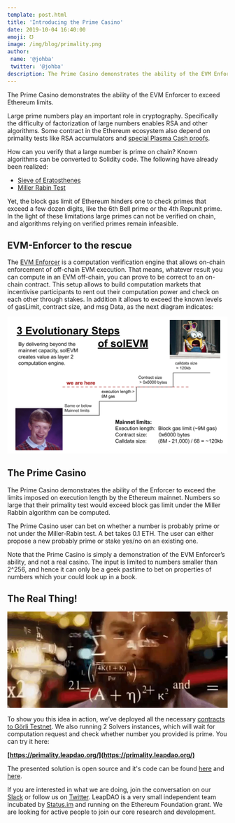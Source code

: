 ```yaml
---
template: post.html
title: 'Introducing the Prime Casino'
date: 2019-10-04 16:40:00
emoji: ℧
image: /img/blog/primality.png
author:
 name: '@johba'
 twitter: '@johba'
description: The Prime Casino demonstrates the ability of the EVM Enforcer to exceed Ethereum limits.
---
```


The Prime Casino demonstrates the ability of the EVM Enforcer to exceed Ethereum limits.

Large prime numbers play an important role in cryptography. Specifically the difficulty of factorization of large numbers enables RSA and other algorithms. Some contract in the Ethereum ecosystem also depend on primality tests like RSA accumulators and [special Plasma Cash proofs](https://ethresear.ch/t/log-coins-sized-proofs-of-inclusion-and-exclusion-for-rsa-accumulators/3839).

How can you verify that a large number is prime on chain? Known algorithms can be converted to Solidity code. The following have already been realized:
- [Sieve of Eratosthenes](https://en.wikipedia.org/wiki/Sieve_of_Eratosthenes)
- [Miller Rabin Test](https://en.wikipedia.org/wiki/Miller%E2%80%93Rabin_primality_test)

Yet, the block gas limit of Ethereum hinders one to check primes that exceed a few dozen digits, like the 6th Bell prime or the 4th Repunit prime. In the light of these limitations large primes can not be verified on chain, and algorithms relying on verified primes remain infeasible.

## EVM-Enforcer to the rescue

The [EVM Enforcer](https://github.com/leapdao/solEVM-enforcer) is a computation verification engine that allows on-chain enforcement of off-chain EVM execution. That means, whatever result you can compute in an EVM off-chain, you can prove to be correct to an on-chain contract. This setup allows to build computation markets that incentivise participants to rent out their computation power and check on each other through stakes. In addition it allows to exceed the known levels of gasLimit, contract size, and msg Data, as the next diagram indicates:

<img src="/img/blog/enforcer.png" alt="EVM Enforcer roadmap in 3 steps">

## The Prime Casino

The Prime Casino demonstrates the ability of the Enforcer to exceed the limits imposed on execution length by the Ethereum mainnet. Numbers so large that their primality test would exceed block gas limit under the Miller Rabbin algorithm can be computed.

The Prime Casino user can bet on whether a number is probably prime or not under the Miller-Rabin test. A bet takes 0.1 ETH. The user can either propose a new probably prime or stake yes/no on an existing one.

Note that the Prime Casino is simply a demonstration of the EVM Enforcer’s ability, and not a real casino. The input is limited to numbers smaller than 2^256, and hence it can only be a geek pastime to bet on properties of numbers which your could look up in a book.

## The Real Thing!

<img src="/img/blog/primality.png" alt="Prime Casino">

To show you this idea in action, we’ve deployed all the necessary [contracts to Görli Testnet](https://goerli.etherscan.io/address/0x6949a2a84C9f32C0C905C84686f129a6abC74Ea1). We also running 2 Solvers instances, which will wait for computation request and check whether number you provided is prime. You can try it here:

**[https://primality.leapdao.org/](https://primality.leapdao.org/)**

The presented solution is open source and it's code can be found [here](https://github.com/leapdao/prime-casino-contracts) and [here](https://github.com/leapdao/prime-casino-frontend).


If you are interested in what we are doing, join the conversation on our [Slack](http://join.leapdao.org) or follow us on [Twitter](https://twitter.com/leapdao). LeapDAO is a very small independent team incubated by [Status.im](https://incubate.status.im/projects/) and running on the Ethereum Foundation grant. We are looking for active people to join our core research and development.
